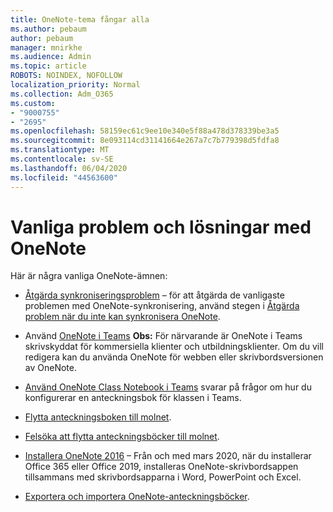 ```yaml
---
title: OneNote-tema fångar alla
ms.author: pebaum
author: pebaum
manager: mnirkhe
ms.audience: Admin
ms.topic: article
ROBOTS: NOINDEX, NOFOLLOW
localization_priority: Normal
ms.collection: Adm_O365
ms.custom:
- "9000755"
- "2695"
ms.openlocfilehash: 58159ec61c9ee10e340e5f88a478d378339be3a5
ms.sourcegitcommit: 8e093114cd31141664e267a7c7b779398d5fdfa8
ms.translationtype: MT
ms.contentlocale: sv-SE
ms.lasthandoff: 06/04/2020
ms.locfileid: "44563600"
---
```

# <a name="common-issues-and-resolutions-with-onenote"></a>Vanliga problem och lösningar med OneNote

Här är några vanliga OneNote-ämnen:

- [Åtgärda synkroniseringsproblem](https://support.office.com/article/299495ef-66d1-448f-90c1-b785a6968d45) – för att åtgärda de vanligaste problemen med OneNote-synkronisering, använd stegen i [Åtgärda problem när du inte kan synkronisera OneNote](https://support.office.com/article/Fix-issues-when-you-can-t-sync-OneNote-299495ef-66d1-448f-90c1-b785a6968d45).

- Använd [OneNote i Teams](https://support.microsoft.com/office/0ec78cc3-ba3b-4279-a88e-aa40af9865c2) **Obs:** För närvarande är OneNote i Teams skrivskyddat för kommersiella klienter och utbildningsklienter. Om du vill redigera kan du använda OneNote för webben eller skrivbordsversionen av OneNote.

- [Använd OneNote Class Notebook i Teams](https://support.office.com/article/bd77f11f-27cd-4d41-bfbd-2b11799f1440) svarar på frågor om hur du konfigurerar en anteckningsbok för klassen i Teams.

- [Flytta anteckningsboken till molnet](https://support.office.com/article/d5c28b91-7b9c-45be-8f0c-529bdbba019a).

- [Felsöka att flytta anteckningsböcker till molnet](https://support.office.com/article/70528107-11dc-4f3f-b695-b150059dfd78).

- [Installera OneNote 2016](https://support.office.com/article/c08068d8-b517-4464-9ff2-132cb9c45c08) – Från och med mars 2020, när du installerar Office 365 eller Office 2019, installeras OneNote-skrivbordsappen tillsammans med skrivbordsapparna i Word, PowerPoint och Excel.

- [Exportera och importera OneNote-anteckningsböcker](https://support.office.com/article/a4b60da5-8f33-464e-b1ba-b95ce540f309).
